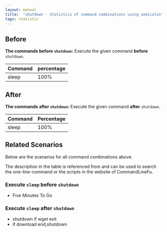 ```yaml
---
layout: manual
title:  "shutdown - Statistics of command combinations using semicolon"
tags: statistic
---
```


## Before

__The commands before `shutdown`:__  Execute the given command __before__ `shutdown`.

| Command | percentage |
|--------|--------|
| sleep | 100% |



## After

__The commands after `shutdown`:__ Execute the given command __after__ `shutdown`.

| Command | Percentage | 
|-------|--------|
| sleep | 100% |



## Related Scenarios

Below are the scenarios for all command combinations above.

The description in the table is referenced from and can be used to search the one-line-command or the scripts in the website of CommandLineFu.


### Execute `sleep` before `shutdown`

- Five Minutes To Go

            


### Execute `sleep` after `shutdown`

- shutdown if wget exit
- if download end,shutdown

            
